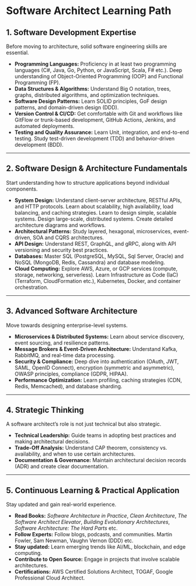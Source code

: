 # Software Architect Learning Path

## **1. Software Development Expertise**

Before moving to architecture, solid software engineering skills are essential.

- **Programming Languages:** Proficiency in at least two programming languages (C#, Java, Go, Python, or JavaScript, Scala, F# etc.). Deep understanding of Object-Oriented Programming (OOP) and Functional Programming (FP).
- **Data Structures & Algorithms:** Understand Big O notation, trees, graphs, distributed algorithms, and optimization techniques.  
- **Software Design Patterns:** Learn SOLID principles, GoF design patterns, and domain-driven design (DDD).  
- **Version Control & CI/CD:** Get comfortable with Git and workflows like GitFlow or trunk-based development, GitHub Actions, Jenkins, and automated deployments.  
- **Testing and Quality Assurance:** Learn Unit, integration, and end-to-end testing. Study test-driven development (TDD) and behavior-driven development (BDD).

---

## **2. Software Design & Architecture Fundamentals**

Start understanding how to structure applications beyond individual components.

- **System Design:** Understand client-server architecture, RESTful APIs, and HTTP protocols. Learn about scalability, high availability, load balancing, and caching strategies. Learn to design simple, scalable systems. Design large-scale, distributed systems. Create detailed architecture diagrams and workflows.
- **Architectural Patterns:** Study layered, hexagonal, microservices, event-driven, SOA and CQRS architectures.  
- **API Design:** Understand REST, GraphQL, and gRPC, along with API versioning and security best practices.  
- **Databases:** Master SQL (PostgreSQL, MySQL, Sql Server, Oracle) and NoSQL (MongoDB, Redis, Cassandra) and database modeling.  
- **Cloud Computing:** Explore AWS, Azure, or GCP services (compute, storage, networking, serverless). Learn Infrastructure as Code (IaC) (Terraform, CloudFormation etc.), Kubernetes, Docker, and container orchestration.

---

## **3. Advanced Software Architecture**

Move towards designing enterprise-level systems.

- **Microservices & Distributed Systems:** Learn about service discovery, event sourcing, and resilience patterns.  
- **Message Brokers & Event-Driven Architecture:** Understand Kafka, RabbitMQ, and real-time data processing.  
- **Security & Compliance:** Deep dive into authentication (OAuth, JWT, SAML, OpenID Connect), encryption (symmetric and asymmetric), OWASP principles, compliance (GDPR, HIPAA).  
- **Performance Optimization:** Learn profiling, caching strategies (CDN, Redis, Memcached), and database sharding.

---

## **4. Strategic Thinking**

A software architect’s role is not just technical but also strategic.

- **Technical Leadership:** Guide teams in adopting best practices and making architectural decisions.
- **Trade-Off Analysis:** Understand CAP theorem, consistency vs. availability, and when to use certain architectures.  
- **Documentation & Governance:** Maintain architectural decision records (ADR) and create clear documentation.  

---

## **5. Continuous Learning & Practical Application**

Stay updated and gain real-world experience.

- **Read Books:** *Software Architecture in Practice*, *Clean Architecture*, *The Software Architect Elevator*, *Building Evolutionary Architectures*, *Software Architecture: The Hard Parts* etc.
- **Follow Experts:** Follow blogs, podcasts, and communities. Martin Fowler, Sam Newman, Vaughn Vernon (DDD) etc.
- **Stay updated:** Learn emerging trends like AI/ML, blockchain, and edge computing.
- **Contribute to Open Source:** Engage in projects that involve scalable architectures.  
- **Certifications:** AWS Certified Solutions Architect, TOGAF, Google Professional Cloud Architect.
